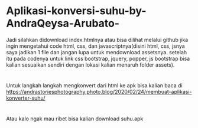 # Aplikasi-konversi-suhu-by-AndraQeysa-Arubato-
Jadi silahkan didownload index.htmlnya atau bisa dilihat melalui github jika ingin mengetahui code html, css, dan javascriptnya(disini html, css, jsnya saya jadikan 1 file dan jangan lupa untuk mendownload assetsnya. setelah itu pada codenya untuk link css bootstrap, jquery, popper, js bootstrap bisa kalian sesuaikan sendiri dengan lokasi kalian menaruh folder assets).
# 
Untuk langkah langkah mengkonvert dari html ke apk bisa kalian baca di https://andrastoriesphotography.photo.blog/2020/02/24/membuat-aplikasi-konverter-suhu/
#
Atau kalo ngak mau ribet bisa kalian download suhu.apk
